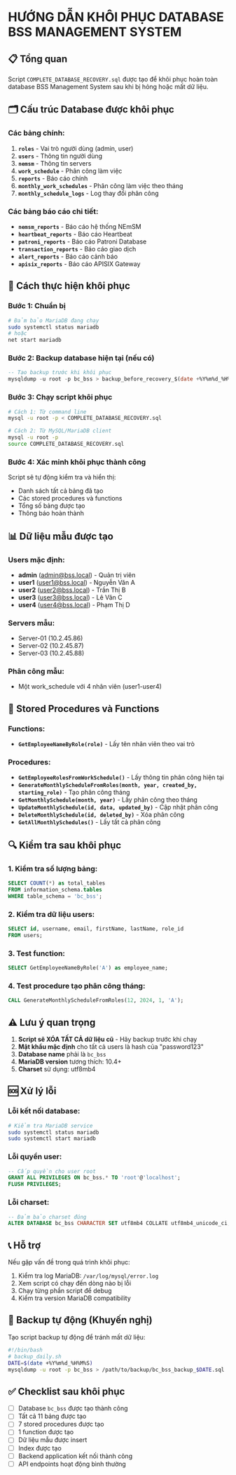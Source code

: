 # HƯỚNG DẪN KHÔI PHỤC DATABASE BSS MANAGEMENT SYSTEM

## 📋 Tổng quan
Script `COMPLETE_DATABASE_RECOVERY.sql` được tạo để khôi phục hoàn toàn database BSS Management System sau khi bị hỏng hoặc mất dữ liệu.

## 🗂️ Cấu trúc Database được khôi phục

### Các bảng chính:
1. **`roles`** - Vai trò người dùng (admin, user)
2. **`users`** - Thông tin người dùng
3. **`nemsm`** - Thông tin servers
4. **`work_schedule`** - Phân công làm việc
5. **`reports`** - Báo cáo chính
6. **`monthly_work_schedules`** - Phân công làm việc theo tháng
7. **`monthly_schedule_logs`** - Log thay đổi phân công

### Các bảng báo cáo chi tiết:
- **`nemsm_reports`** - Báo cáo hệ thống NEmSM
- **`heartbeat_reports`** - Báo cáo Heartbeat
- **`patroni_reports`** - Báo cáo Patroni Database
- **`transaction_reports`** - Báo cáo giao dịch
- **`alert_reports`** - Báo cáo cảnh báo
- **`apisix_reports`** - Báo cáo APISIX Gateway

## 🚀 Cách thực hiện khôi phục

### Bước 1: Chuẩn bị
```bash
# Đảm bảo MariaDB đang chạy
sudo systemctl status mariadb
# hoặc
net start mariadb
```

### Bước 2: Backup database hiện tại (nếu có)
```sql
-- Tạo backup trước khi khôi phục
mysqldump -u root -p bc_bss > backup_before_recovery_$(date +%Y%m%d_%H%M%S).sql
```

### Bước 3: Chạy script khôi phục
```bash
# Cách 1: Từ command line
mysql -u root -p < COMPLETE_DATABASE_RECOVERY.sql

# Cách 2: Từ MySQL/MariaDB client
mysql -u root -p
source COMPLETE_DATABASE_RECOVERY.sql
```

### Bước 4: Xác minh khôi phục thành công
Script sẽ tự động kiểm tra và hiển thị:
- Danh sách tất cả bảng đã tạo
- Các stored procedures và functions
- Tổng số bảng được tạo
- Thông báo hoàn thành

## 📊 Dữ liệu mẫu được tạo

### Users mặc định:
- **admin** (admin@bss.local) - Quản trị viên
- **user1** (user1@bss.local) - Nguyễn Văn A
- **user2** (user2@bss.local) - Trần Thị B  
- **user3** (user3@bss.local) - Lê Văn C
- **user4** (user4@bss.local) - Phạm Thị D

### Servers mẫu:
- Server-01 (10.2.45.86)
- Server-02 (10.2.45.87)
- Server-03 (10.2.45.88)

### Phân công mẫu:
- Một work_schedule với 4 nhân viên (user1-user4)

## 🔧 Stored Procedures và Functions

### Functions:
- **`GetEmployeeNameByRole(role)`** - Lấy tên nhân viên theo vai trò

### Procedures:
- **`GetEmployeeRolesFromWorkSchedule()`** - Lấy thông tin phân công hiện tại
- **`GenerateMonthlyScheduleFromRoles(month, year, created_by, starting_role)`** - Tạo phân công tháng
- **`GetMonthlySchedule(month, year)`** - Lấy phân công theo tháng
- **`UpdateMonthlySchedule(id, data, updated_by)`** - Cập nhật phân công
- **`DeleteMonthlySchedule(id, deleted_by)`** - Xóa phân công
- **`GetAllMonthlySchedules()`** - Lấy tất cả phân công

## 🔍 Kiểm tra sau khôi phục

### 1. Kiểm tra số lượng bảng:
```sql
SELECT COUNT(*) as total_tables 
FROM information_schema.tables 
WHERE table_schema = 'bc_bss';
```

### 2. Kiểm tra dữ liệu users:
```sql
SELECT id, username, email, firstName, lastName, role_id 
FROM users;
```

### 3. Test function:
```sql
SELECT GetEmployeeNameByRole('A') as employee_name;
```

### 4. Test procedure tạo phân công tháng:
```sql
CALL GenerateMonthlyScheduleFromRoles(12, 2024, 1, 'A');
```

## ⚠️ Lưu ý quan trọng

1. **Script sẽ XÓA TẤT CẢ dữ liệu cũ** - Hãy backup trước khi chạy
2. **Mật khẩu mặc định** cho tất cả users là hash của "password123"
3. **Database name** phải là `bc_bss`
4. **MariaDB version** tương thích: 10.4+ 
5. **Charset** sử dụng: utf8mb4

## 🆘 Xử lý lỗi

### Lỗi kết nối database:
```bash
# Kiểm tra MariaDB service
sudo systemctl status mariadb
sudo systemctl start mariadb
```

### Lỗi quyền user:
```sql
-- Cấp quyền cho user root
GRANT ALL PRIVILEGES ON bc_bss.* TO 'root'@'localhost';
FLUSH PRIVILEGES;
```

### Lỗi charset:
```sql
-- Đảm bảo charset đúng
ALTER DATABASE bc_bss CHARACTER SET utf8mb4 COLLATE utf8mb4_unicode_ci;
```

## 📞 Hỗ trợ

Nếu gặp vấn đề trong quá trình khôi phục:
1. Kiểm tra log MariaDB: `/var/log/mysql/error.log`
2. Xem script có chạy đến dòng nào bị lỗi
3. Chạy từng phần script để debug
4. Kiểm tra version MariaDB compatibility

## 🔄 Backup tự động (Khuyến nghị)

Tạo script backup tự động để tránh mất dữ liệu:
```bash
#!/bin/bash
# backup_daily.sh
DATE=$(date +%Y%m%d_%H%M%S)
mysqldump -u root -p bc_bss > /path/to/backup/bc_bss_backup_$DATE.sql
```

## ✅ Checklist sau khôi phục

- [ ] Database `bc_bss` được tạo thành công
- [ ] Tất cả 11 bảng được tạo
- [ ] 7 stored procedures được tạo  
- [ ] 1 function được tạo
- [ ] Dữ liệu mẫu được insert
- [ ] Index được tạo
- [ ] Backend application kết nối thành công
- [ ] API endpoints hoạt động bình thường 